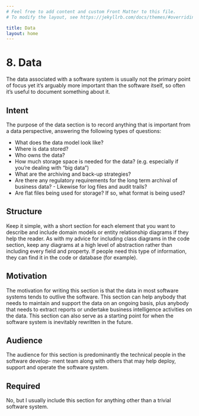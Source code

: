 ```yaml
---
# Feel free to add content and custom Front Matter to this file.
# To modify the layout, see https://jekyllrb.com/docs/themes/#overriding-theme-defaults

title: Data
layout: home
---
```


# 8. Data

The data associated with a software system is usually not the primary point of focus yet it’s arguably more important than the software itself, so often it’s useful to document something about it.

## Intent

The purpose of the data section is to record anything that is important from a data perspective, answering the following types of questions:

- What does the data model look like?
- Where is data stored?
- Who owns the data?
- How much storage space is needed for the data? (e.g. especially if you’re dealing with
“big data”)
- What are the archiving and back-up strategies?
- Are there any regulatory requirements for the long term archival of business data? -  Likewise for log files and audit trails?
- Are flat files being used for storage? If so, what format is being used?

## Structure

Keep it simple, with a short section for each element that you want to describe and include domain models or entity relationship diagrams if they help the reader. As with my advice for including class diagrams in the code section, keep any diagrams at a high level of abstraction rather than including every field and property. If people need this type of information, they can find it in the code or database (for example).

## Motivation

The motivation for writing this section is that the data in most software systems tends to outlive the software. This section can help anybody that needs to maintain and support the data on an ongoing basis, plus anybody that needs to extract reports or undertake business intelligence activities on the data. This section can also serve as a starting point for when the software system is inevitably rewritten in the future.

## Audience

The audience for this section is predominantly the technical people in the software develop- ment team along with others that may help deploy, support and operate the software system.

## Required

No, but I usually include this section for anything other than a trivial software system.
